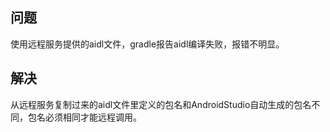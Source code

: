 ## 问题

使用远程服务提供的aidl文件，gradle报告aidl编译失败，报错不明显。

## 解决

从远程服务复制过来的aidl文件里定义的包名和AndroidStudio自动生成的包名不同，包名必须相同才能远程调用。
